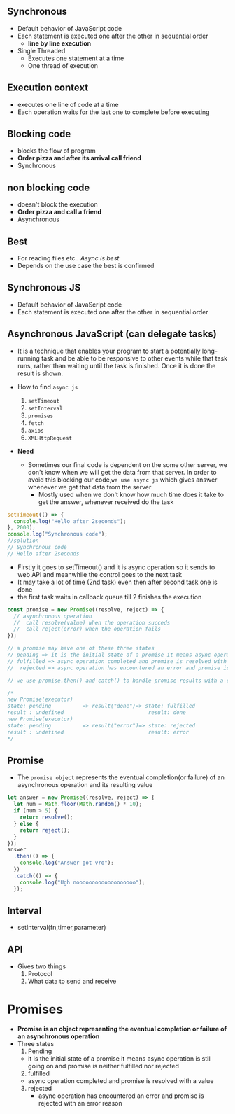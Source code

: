 
## Synchronous

- Default behavior of JavaScript code
- Each statement is executed one after the other in sequential order
  - **line by line execution**
- Single Threaded
  - Executes one statement at a time
  - One thread of execution

## Execution context

- executes one line of code at a time
- Each operation waits for the last one to complete before executing

## Blocking code

- blocks the flow of program
- **Order pizza and after its arrival call friend**
- Synchronous

## non blocking code

- doesn't block the execution
- **Order pizza and call a friend**
- Asynchronous

## Best

- For reading files etc.. _Async is best_
- Depends on the use case the best is confirmed

## Synchronous JS

- Default behavior of JavaScript code
- Each statement is executed one after the other in sequential order

## Asynchronous JavaScript (can delegate tasks)

- It is a technique that enables your program to start a potentially long-running task and be able to be responsive to other events while that task runs, rather than waiting until the task is finished. Once it is done the result is shown.
- How to find `async js`

  1.  `setTimeout`
  2.  `setInterval`
  3.  `promises`
  4.  `fetch`
  5.  `axios`
  6.  `XMLHttpRequest`

- **Need**
  - Sometimes our final code is dependent on the some other server, we don't know when we will get the data from that server. In order to avoid this blocking our code,`we use async js` which gives answer whenever we get that data from the server
    - Mostly used when we don't know how much time does it take to get the answer, whenever received do the task

```js
setTimeout(() => {
  console.log("Hello after 2seconds");
}, 2000);
console.log("Synchronous code");
//solution
// Synchronous code
// Hello after 2seconds
```

- Firstly it goes to setTimeout() and it is async operation so it sends to web API and meanwhile the control goes to the next task
- It may take a lot of time (2nd task) even then after second task one is done
- the first task waits in callback queue till 2 finishes the execution

```js
const promise = new Promise((resolve, reject) => {
  // asynchronous operation
  //  call resolve(value) when the operation succeds
  //  call reject(error) when the operation fails
});

// a promise may have one of these three states
// pending => it is the initial state of a promise it means async operation is still going on and promise is neither fulfilled nor rejected
// fulfilled => async operation completed and promise is resolved with a value
//  rejected => async operation has encountered an error and promise is rejected with an error reason

// we use promise.then() and catch() to handle promise results with a callback in them and .finally() is always executed no matter resolved or rejected

/*
new Promise(executor)
state: pending          => result("done")=> state: fulfilled
result : undefined                           result: done
new Promise(executor)
state: pending          => result("error")=> state: rejected
result : undefined                           result: error
*/
```

## Promise

- The `promise object` represents the eventual completion(or failure) of an asynchronous operation and its resulting value

```js
let answer = new Promise((resolve, reject) => {
  let num = Math.floor(Math.random() * 10);
  if (num > 5) {
    return resolve();
  } else {
    return reject();
  }
});
answer
  .then(() => {
    console.log("Answer got vro");
  })
  .catch(() => {
    console.log("Ugh nooooooooooooooooooo");
  });
```

## Interval

- setInterval(fn,timer,parameter)

## API

- Gives two things
  1. Protocol
  2. What data to send and receive

# Promises

- **Promise is an object representing the eventual completion or failure of an asynchronous operation**
- Three states
  1. Pending
  - it is the initial state of a promise it means async operation is still going on and promise is neither fulfilled nor rejected
  2. fulfilled
  - async operation completed and promise is resolved with a value
  3. rejected
     - async operation has encountered an error and promise is rejected with an error reason
